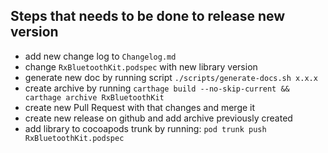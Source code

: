 
## Steps that needs to be done to release new version

- add new change log to `Changelog.md`
- change `RxBluetoothKit.podspec` with new library version
- generate new doc by running script `./scripts/generate-docs.sh x.x.x`
- create archive by running `carthage build --no-skip-current && carthage archive RxBluetoothKit`
- create new Pull Request with that changes and merge it
- create new release on github and add archive previously created
- add library to cocoapods trunk by running: `pod trunk push RxBluetoothKit.podspec`
